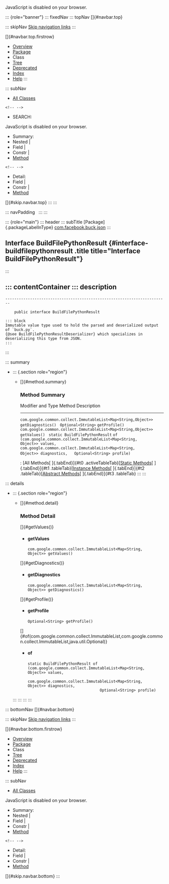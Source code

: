 <div>

JavaScript is disabled on your browser.

</div>

::: {role="banner"}
::: fixedNav
::: topNav
[]{#navbar.top}

::: skipNav
[Skip navigation links](#skip.navbar.top "Skip navigation links")
:::

[]{#navbar.top.firstrow}

-   [Overview](../../../../index.html)
-   [Package](package-summary.html)
-   Class
-   [Tree](package-tree.html)
-   [Deprecated](../../../../deprecated-list.html)
-   [Index](../../../../index-all.html)
-   [Help](../../../../help-doc.html)
:::

::: subNav
-   [All Classes](../../../../allclasses.html)

```{=html}
<!-- -->
```
-   SEARCH:

<div>

<div>

JavaScript is disabled on your browser.

</div>

</div>

<div>

-   Summary: 
-   Nested \| 
-   Field \| 
-   Constr \| 
-   [Method](#method.summary)

```{=html}
<!-- -->
```
-   Detail: 
-   Field \| 
-   Constr \| 
-   [Method](#method.detail)

</div>

[]{#skip.navbar.top}
:::
:::

::: navPadding
 
:::
:::

::: {role="main"}
::: header
::: subTitle
[Package]{.packageLabelInType} [com.facebook.buck.json](package-summary.html)
:::

## Interface BuildFilePythonResult {#interface-buildfilepythonresult .title title="Interface BuildFilePythonResult"}
:::

::: contentContainer
::: description
-   

    ------------------------------------------------------------------------

        public interface BuildFilePythonResult

    ::: block
    Immutable value type used to hold the parsed and deserialized output
    of `buck.py`.
    {@see BuildFilePythonResultDeserializer} which specializes in
    deserializing this type from JSON.
    :::
:::

::: summary
-   ::: {.section role="region"}
    -   []{#method.summary}

        ### Method Summary

          Modifier and Type                                               Method                                                                                                                                                                            Description
          --------------------------------------------------------------- --------------------------------------------------------------------------------------------------------------------------------------------------------------------------------- -------------
          `com.google.common.collect.ImmutableList<Map<String,​Object>>`   `getDiagnostics()`                                                                                                                                                                 
          `Optional<String>`                                              `getProfile()`                                                                                                                                                                     
          `com.google.common.collect.ImmutableList<Map<String,​Object>>`   `getValues()`                                                                                                                                                                      
          `static BuildFilePythonResult`                                  `of​(com.google.common.collect.ImmutableList<Map<String,​Object>> values,   com.google.common.collect.ImmutableList<Map<String,​Object>> diagnostics,   Optional<String> profile)`    

          : [All Methods[ ]{.tabEnd}]{#t0 .activeTableTab}[[Static
          Methods](javascript:show(1);)[ ]{.tabEnd}]{#t1
          .tableTab}[[Instance
          Methods](javascript:show(2);)[ ]{.tabEnd}]{#t2
          .tableTab}[[Abstract
          Methods](javascript:show(4);)[ ]{.tabEnd}]{#t3 .tableTab}
    :::
:::

::: details
-   ::: {.section role="region"}
    -   []{#method.detail}

        ### Method Detail

        []{#getValues()}

        -   #### getValues

            ``` methodSignature
            com.google.common.collect.ImmutableList<Map<String,​Object>> getValues()
            ```

        []{#getDiagnostics()}

        -   #### getDiagnostics

            ``` methodSignature
            com.google.common.collect.ImmutableList<Map<String,​Object>> getDiagnostics()
            ```

        []{#getProfile()}

        -   #### getProfile

            ``` methodSignature
            Optional<String> getProfile()
            ```

        []{#of(com.google.common.collect.ImmutableList,com.google.common.collect.ImmutableList,java.util.Optional)}

        -   #### of

            ``` methodSignature
            static BuildFilePythonResult of​(com.google.common.collect.ImmutableList<Map<String,​Object>> values,
                                            com.google.common.collect.ImmutableList<Map<String,​Object>> diagnostics,
                                            Optional<String> profile)
            ```
    :::
:::
:::
:::

::: bottomNav
[]{#navbar.bottom}

::: skipNav
[Skip navigation links](#skip.navbar.bottom "Skip navigation links")
:::

[]{#navbar.bottom.firstrow}

-   [Overview](../../../../index.html)
-   [Package](package-summary.html)
-   Class
-   [Tree](package-tree.html)
-   [Deprecated](../../../../deprecated-list.html)
-   [Index](../../../../index-all.html)
-   [Help](../../../../help-doc.html)
:::

::: subNav
-   [All Classes](../../../../allclasses.html)

<div>

<div>

JavaScript is disabled on your browser.

</div>

</div>

<div>

-   Summary: 
-   Nested \| 
-   Field \| 
-   Constr \| 
-   [Method](#method.summary)

```{=html}
<!-- -->
```
-   Detail: 
-   Field \| 
-   Constr \| 
-   [Method](#method.detail)

</div>

[]{#skip.navbar.bottom}
:::
